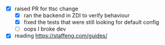 * [x] raised PR for ttsc change
  * [x] ran the backend in ZDI to verify behaviour
  * [x] fixed the tests that were still looking for default config
  * [ ] oops I broke dev
* [x] reading https://staffeng.com/guides/
